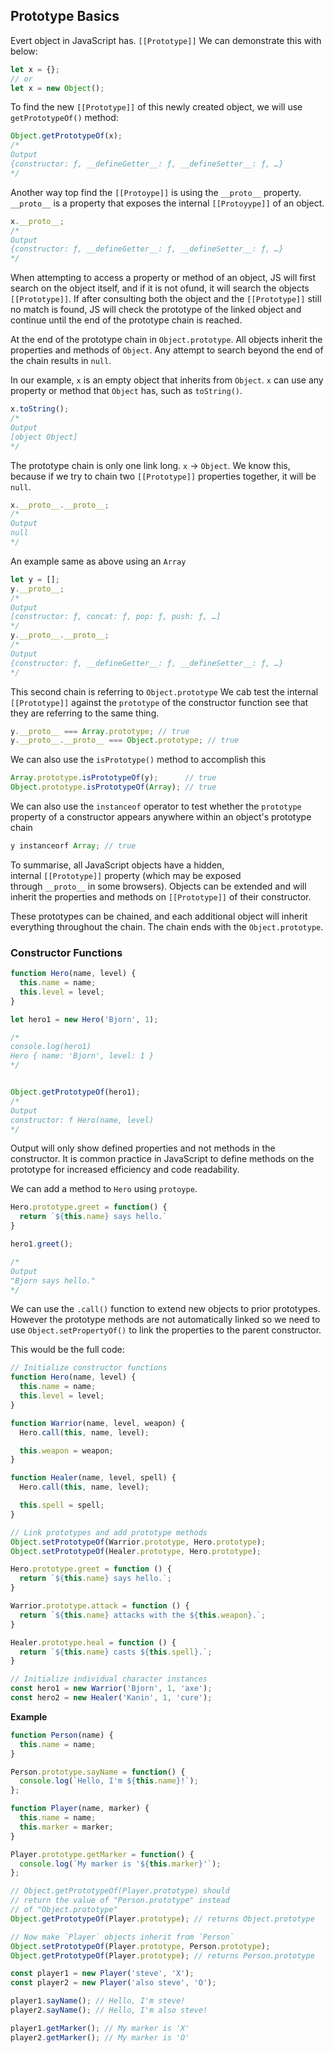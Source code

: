 ## Prototype Basics

Evert object in JavaScript has. `[[Prototype]]` We can demonstrate this with below:
```js
let x = {};
// or
let x = new Object();
```
To find the new `[[Prototype]]` of this newly created object, we will use `getPrototypeOf()` method:
```js
Object.getPrototypeOf(x);
/*
Output
{constructor: ƒ, __defineGetter__: ƒ, __defineSetter__: ƒ, …}
*/
```
Another way top find the `[[Protoype]]` is using the `__proto__` property. `__proto__` is a property that exposes the internal `[[Protoyype]]` of an object.
```js
x.__proto__;
/*
Output
{constructor: ƒ, __defineGetter__: ƒ, __defineSetter__: ƒ, …}
*/
```

When attempting to access a property or method of an object, JS will first search on the object itself, and if it is not ofund, it will search the objects `[[Prototype]]`. If after consulting both the object and the `[[Prototype]]` still no match is found, JS will check the prototype of the linked object and continue until the end of the prototype chain is reached.

At the end of the prototype chain in `Object.prototype`. All objects inherit the properties and methods of `Object`. Any attempt to search beyond the end of the chain results in `null`.

In our example, `x` is an empty object that inherits from `Object`. `x` can use any property or method that `Object` has, such as `toString()`.

```js
x.toString();
/*
Output
[object Object]
*/
```

The prototype chain is only one link long. `x` -> `Object`. We know this, because if we try to chain two `[[Prototype]]` properties together, it will be `null`.
```js
x.__proto__.__proto__;
/*
Output
null
*/
```

An example same as above using an `Array`
```js
let y = [];
y.__proto__;
/*
Output
[constructor: ƒ, concat: ƒ, pop: ƒ, push: ƒ, …]
*/
y.__proto__.__proto__;
/*
Output
{constructor: ƒ, __defineGetter__: ƒ, __defineSetter__: ƒ, …}
*/
```

This second chain is referring to `Object.prototype` We cab test the internal `[[Prototype]]` against the `prototype` of the constructor function see that they are referring to the same thing.

```js
y.__proto__ === Array.prototype; // true
y.__proto__.__proto__ === Object.prototype; // true
```

We can also use the `isPrototype()` method to accomplish this
```js
Array.prototype.isPrototypeOf(y);      // true
Object.prototype.isPrototypeOf(Array); // true
```

We can also use the `instanceof` operator to test whether the `prototype` property of a constructor appears anywhere within an object's prototype chain
```js
y instanceorf Array; // true
```

To summarise, all JavaScript objects have a hidden, internal `[[Prototype]]` property (which may be exposed through `__proto__` in some browsers). Objects can be extended and will inherit the properties and methods on `[[Prototype]]` of their constructor.

These prototypes can be chained, and each additional object will inherit everything throughout the chain. The chain ends with the `Object.prototype`.

### Constructor Functions
```js
function Hero(name, level) {
  this.name = name;
  this.level = level;
}

let hero1 = new Hero('Bjorn', 1);

/*
console.log(hero1)
Hero { name: 'Bjorn', level: 1 }
*/


Object.getPrototypeOf(hero1);
/*
Output
constructor: f Hero(name, level)
*/
```

Output will only show defined properties and not methods in the constructor. It is common practice in JavaScript to define methods on the prototype for increased efficiency and code readability.

We can add a method to `Hero` using `protoype`.
```js
Hero.prototype.greet = function() {
  return `${this.name} says hello.`
}

hero1.greet();

/*
Output
"Bjorn says hello."
*/
```

We can use the `.call()` function to extend new objects to prior prototypes. However the prototype methods are not automatically linked so we need to use `Object.setPropertyOf()` to link the properties to the parent constructor.

This would be the full code:
```js
// Initialize constructor functions
function Hero(name, level) {
  this.name = name;
  this.level = level;
}

function Warrior(name, level, weapon) {
  Hero.call(this, name, level);

  this.weapon = weapon;
}

function Healer(name, level, spell) {
  Hero.call(this, name, level);

  this.spell = spell;
}

// Link prototypes and add prototype methods
Object.setPrototypeOf(Warrior.prototype, Hero.prototype);
Object.setPrototypeOf(Healer.prototype, Hero.prototype);

Hero.prototype.greet = function () {
  return `${this.name} says hello.`;
}

Warrior.prototype.attack = function () {
  return `${this.name} attacks with the ${this.weapon}.`;
}

Healer.prototype.heal = function () {
  return `${this.name} casts ${this.spell}.`;
}

// Initialize individual character instances
const hero1 = new Warrior('Bjorn', 1, 'axe');
const hero2 = new Healer('Kanin', 1, 'cure');
```

**Example**
```javascript
function Person(name) {
  this.name = name;
}

Person.prototype.sayName = function() {
  console.log(`Hello, I'm ${this.name}!`);
};

function Player(name, marker) {
  this.name = name;
  this.marker = marker;
}

Player.prototype.getMarker = function() {
  console.log(`My marker is '${this.marker}'`);
};

// Object.getPrototypeOf(Player.prototype) should
// return the value of "Person.prototype" instead
// of "Object.prototype"
Object.getPrototypeOf(Player.prototype); // returns Object.prototype

// Now make `Player` objects inherit from `Person`
Object.setPrototypeOf(Player.prototype, Person.prototype);
Object.getPrototypeOf(Player.prototype); // returns Person.prototype

const player1 = new Player('steve', 'X');
const player2 = new Player('also steve', 'O');

player1.sayName(); // Hello, I'm steve!
player2.sayName(); // Hello, I'm also steve!

player1.getMarker(); // My marker is 'X'
player2.getMarker(); // My marker is 'O'
```
